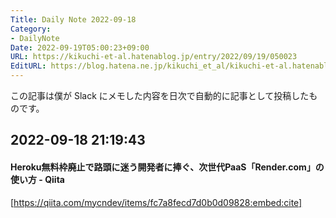 ```yaml
---
Title: Daily Note 2022-09-18
Category:
- DailyNote
Date: 2022-09-19T05:00:23+09:00
URL: https://kikuchi-et-al.hatenablog.jp/entry/2022/09/19/050023
EditURL: https://blog.hatena.ne.jp/kikuchi_et_al/kikuchi-et-al.hatenablog.jp/atom/entry/4207112889919347037
---
```


この記事は僕が Slack にメモした内容を日次で自動的に記事として投稿したものです。

## 2022-09-18 21:19:43


#### Heroku無料枠廃止で路頭に迷う開発者に捧ぐ、次世代PaaS「Render.com」の使い方 - Qiita


[https://qiita.com/mycndev/items/fc7a8fecd7d0b0d09828:embed:cite]



